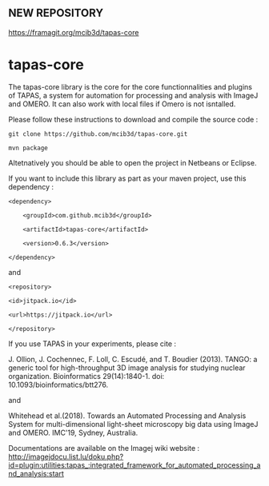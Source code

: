 ## NEW REPOSITORY
https://framagit.org/mcib3d/tapas-core

# tapas-core
The tapas-core library is the core for the core functionnalities and plugins of TAPAS, a system for automation for processing and analysis with ImageJ and OMERO. It can also work with local files if Omero is not isntalled.

Please follow these instructions to download and compile the source code : 

`git clone https://github.com/mcib3d/tapas-core.git`

`mvn package`

Altetnatively you should be able to open the project in Netbeans or Eclipse. 

If you want to include this library as part as your maven project, use this dependency : 

`<dependency>`

		<groupId>com.github.mcib3d</groupId>
		
		<artifactId>tapas-core</artifactId>
		
		<version>0.6.3</version>
		
`</dependency>`

and 

`<repository>`
			
	<id>jitpack.io</id>
	
	<url>https://jitpack.io</url>
	
`</repository>`

  
  If you use TAPAS in your experiments, please cite : 
  
  J. Ollion, J. Cochennec, F. Loll, C. Escudé, and T. Boudier (2013). 
  TANGO: a generic tool for high-throughput 3D image analysis for studying nuclear organization.
  Bioinformatics 29(14):1840-1. doi: 10.1093/bioinformatics/btt276.
  
  and 
  
  Whitehead et al.(2018).
  Towards an Automated Processing and Analysis System for multi-dimensional light-sheet microscopy big data using ImageJ and OMERO.
  IMC'19, Sydney, Australia.
  
  Documentations are available on the Imagej wiki website : 
  http://imagejdocu.list.lu/doku.php?id=plugin:utilities:tapas_:integrated_framework_for_automated_processing_and_analysis:start

